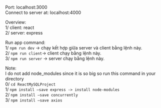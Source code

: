 Port: localhost:3000<br/>
Connect to server at: localhost:4000<br/>

Overview: <br/>
1/ client: react<br/>
2/ server: express<br/>

Run app command: <br/>
1/ `npm run dev` -> chạy kết hợp giữa server và client bằng lệnh này. <br/>
2/ `npm run client`-> client chạy bằng lệnh này. <br/>
3/ `npm run server` -> server chạy bằng lệnh này.<br/>

Note: <br/>
I do not add node_modules since it is so big so run this command in your directory<br/>
0/ `cd ReactMySQLProject`<br/>
1/ `npm install –save express -> install node-modules`<br/>
2/ `npm install –save concurrently`<br/>
3/ `npm install –save axios`<br/>